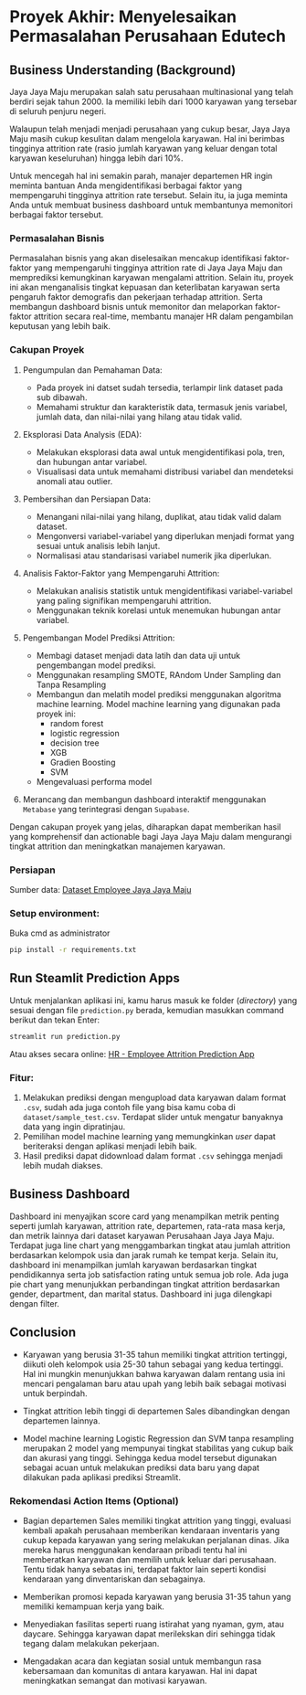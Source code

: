 # Proyek Akhir: Menyelesaikan Permasalahan Perusahaan Edutech

## Business Understanding (Background)

Jaya Jaya Maju merupakan salah satu perusahaan multinasional yang telah berdiri sejak tahun 2000. Ia memiliki lebih dari 1000 karyawan yang tersebar di seluruh penjuru negeri. 

Walaupun telah menjadi menjadi perusahaan yang cukup besar, Jaya Jaya Maju masih cukup kesulitan dalam mengelola karyawan. Hal ini berimbas tingginya attrition rate (rasio jumlah karyawan yang keluar dengan total karyawan keseluruhan) hingga lebih dari 10%.

Untuk mencegah hal ini semakin parah, manajer departemen HR ingin meminta bantuan Anda mengidentifikasi berbagai faktor yang mempengaruhi tingginya attrition rate tersebut. Selain itu, ia juga meminta Anda untuk membuat business dashboard untuk membantunya memonitori berbagai faktor tersebut.


### Permasalahan Bisnis

<!-- Tuliskan seluruh permasalahan bisnis yang akan diselesaikan. -->
Permasalahan bisnis yang akan diselesaikan mencakup identifikasi faktor-faktor yang mempengaruhi tingginya attrition rate di Jaya Jaya Maju dan memprediksi kemungkinan karyawan mengalami attrition. Selain itu, proyek ini akan menganalisis tingkat kepuasan dan keterlibatan karyawan serta pengaruh faktor demografis dan pekerjaan terhadap attrition. Serta membangun dashboard bisnis untuk memonitor dan melaporkan faktor-faktor attrition secara real-time, membantu manajer HR dalam pengambilan keputusan yang lebih baik.

### Cakupan Proyek
<!-- Tuliskan cakupan proyek yang akan dikerjakan. -->

1. Pengumpulan dan Pemahaman Data:
    - Pada proyek ini datset sudah tersedia, terlampir link dataset pada sub dibawah.
    - Memahami struktur dan karakteristik data, termasuk jenis variabel, jumlah data, dan nilai-nilai yang hilang atau tidak valid.

2. Eksplorasi Data Analysis (EDA):
    - Melakukan eksplorasi data awal untuk mengidentifikasi pola, tren, dan hubungan antar variabel.
    - Visualisasi data untuk memahami distribusi variabel dan mendeteksi anomali atau outlier.

3. Pembersihan dan Persiapan Data:
    - Menangani nilai-nilai yang hilang, duplikat, atau tidak valid dalam dataset.
    - Mengonversi variabel-variabel yang diperlukan menjadi format yang sesuai untuk analisis lebih lanjut.
    - Normalisasi atau standarisasi variabel numerik jika diperlukan.

4. Analisis Faktor-Faktor yang Mempengaruhi Attrition:
    - Melakukan analisis statistik untuk mengidentifikasi variabel-variabel yang paling signifikan mempengaruhi attrition.
    - Menggunakan teknik korelasi untuk menemukan hubungan antar variabel.

5. Pengembangan Model Prediksi Attrition:
    - Membagi dataset menjadi data latih dan data uji untuk pengembangan model prediksi.
    - Menggunakan resampling SMOTE, RAndom Under Sampling dan Tanpa Resampling
    - Membangun dan melatih model prediksi menggunakan algoritma machine learning. Model machine learning yang digunakan pada proyek ini:
        - random forest
        - logistic regression
        - decision tree
        - XGB
        - Gradien Boosting
        - SVM
    - Mengevaluasi performa model

6. Merancang dan membangun dashboard interaktif menggunakan `Metabase` yang terintegrasi dengan `Supabase`.

Dengan cakupan proyek yang jelas, diharapkan dapat memberikan hasil yang komprehensif dan actionable bagi Jaya Jaya Maju dalam mengurangi tingkat attrition dan meningkatkan manajemen karyawan.

### Persiapan

Sumber data: <a href="https://github.com/dicodingacademy/dicoding_dataset/tree/main/employee">Dataset Employee Jaya Jaya Maju</a> 



### Setup environment:

Buka cmd as administrator

```bash
pip install -r requirements.txt
```


## Run Steamlit Prediction Apps

Untuk menjalankan aplikasi ini, kamu harus masuk ke folder (_directory_) yang sesuai dengan file `prediction.py` berada, kemudian masukkan command berikut dan tekan Enter:
```bash
streamlit run prediction.py
```
 Atau akses secara online: <a href="https://employee-attrition-prediction-ml.streamlit.app/">HR - Employee Attrition Prediction App</a> 



### Fitur:

1. Melakukan prediksi dengan mengupload data karyawan dalam format `.csv`, sudah ada juga contoh file yang bisa kamu coba di `dataset/sample_test.csv`. Terdapat slider untuk mengatur banyaknya data yang ingin dipratinjau.
2. Pemilihan model machine learning yang memungkinkan _user_ dapat beriteraksi dengan aplikasi menjadi lebih baik.
3. Hasil prediksi dapat didownload dalam format `.csv` sehingga menjadi lebih mudah diakses.


## Business Dashboard

Dashboard ini menyajikan score card yang menampilkan metrik penting seperti jumlah karyawan, attrition rate, departemen, rata-rata masa kerja, dan metrik lainnya dari dataset karyawan Perusahaan Jaya Jaya Maju. Terdapat juga line chart yang menggambarkan tingkat atau jumlah attrition berdasarkan kelompok usia dan jarak rumah ke tempat kerja. Selain itu, dashboard ini menampilkan jumlah karyawan berdasarkan tingkat pendidikannya serta job satisfaction rating untuk semua job role. Ada juga pie chart yang menunjukkan perbandingan tingkat attrition berdasarkan gender, department, dan marital status. Dashboard ini juga dilengkapi dengan filter.


## Conclusion

- Karyawan yang berusia 31-35 tahun memiliki tingkat attrition tertinggi, diikuti oleh kelompok usia 25-30 tahun sebagai yang kedua tertinggi. Hal ini mungkin menunjukkan bahwa karyawan dalam rentang usia ini mencari pengalaman baru atau upah yang lebih baik sebagai motivasi untuk berpindah.

- Tingkat attrition lebih tinggi di departemen Sales dibandingkan dengan departemen lainnya.

- Model machine learning Logistic Regression dan SVM tanpa resampling merupakan 2 model yang mempunyai tingkat stabilitas yang cukup baik dan akurasi yang tinggi. Sehingga kedua model tersebut digunakan sebagai acuan untuk melakukan prediksi data baru yang dapat dilakukan pada aplikasi prediksi Streamlit.



### Rekomendasi Action Items (Optional)

- Bagian departemen Sales memiliki tingkat attrition yang tinggi, evaluasi kembali apakah perusahaan memberikan kendaraan inventaris yang cukup kepada karyawan yang sering melakukan perjalanan dinas. Jika mereka harus menggunakan kendaraan pribadi tentu hal ini memberatkan karyawan dan memilih untuk keluar dari perusahaan. Tentu tidak hanya sebatas ini, terdapat faktor lain seperti kondisi kendaraan yang dinventariskan dan sebagainya.

- Memberikan promosi kepada karyawan yang berusia 31-35 tahun yang memiliki kemampuan kerja yang baik.

- Menyediakan fasilitas seperti ruang istirahat yang nyaman, gym, atau daycare. Sehingga karyawan dapat merilekskan diri sehingga tidak tegang dalam melakukan pekerjaan.

- Mengadakan acara dan kegiatan sosial untuk membangun rasa kebersamaan dan komunitas di antara karyawan. Hal ini dapat meningkatkan semangat dan motivasi karyawan.
